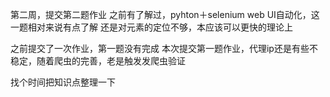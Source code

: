 第二周，提交第二题作业
之前有了解过，pyhton＋selenium web UI自动化，这一题相对来说有点了解
还是对元素的定位不够，本应该可以更快的理论上

之前提交了一次作业，第一题没有完成
本次提交第一题作业，代理ip还是有些不稳定，随着爬虫的完善，老是触发发爬虫验证

找个时间把知识点整理一下


